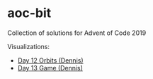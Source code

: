 # aoc-bit
Collection of solutions for Advent of Code 2019

Visualizations:
* [Day 12 Orbits (Dennis)](https://dennissv.github.io/aoc/day12.html)
* [Day 13 Game (Dennis)](https://dennissv.github.io/aoc/day13.html)
